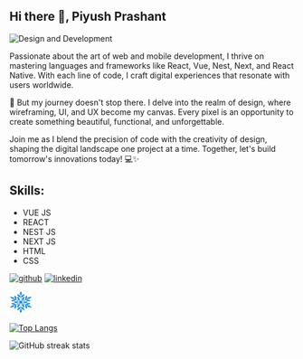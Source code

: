 ## Hi there 👋, Piyush Prashant
![Design and Development](https://media.licdn.com/dms/image/D4D16AQFcJZRW4pGHGQ/profile-displaybackgroundimage-shrink_350_1400/0/1675138296485?e=1719446400&v=beta&t=uJ8b9IIQtv7SjBIhZYQERu6pL5xg-9WOrEyhCcR0kj4)

Passionate about the art of web and mobile development, I thrive on mastering languages and frameworks like React, Vue, Nest, Next, and React Native. With each line of code, I craft digital experiences that resonate with users worldwide.

🎨 But my journey doesn't stop there. I delve into the realm of design, where wireframing, UI, and UX become my canvas. Every pixel is an opportunity to create something beautiful, functional, and unforgettable.

Join me as I blend the precision of code with the creativity of design, shaping the digital landscape one project at a time. Together, let's build tomorrow's innovations today! 💻✨

## Skills:
  - VUE JS 
  - REACT 
  - NEST JS 
  - NEXT JS 
  - HTML 
  - CSS
    
[<img src='https://cdn.jsdelivr.net/npm/simple-icons@3.0.1/icons/github.svg' alt='github' height='40'>](https://github.com/piyushprashant22)  [<img src='https://cdn.jsdelivr.net/npm/simple-icons@3.0.1/icons/linkedin.svg' alt='linkedin' height='40'>](https://www.linkedin.com/in/https://www.linkedin.com/in/piyush-prashant-51b86b151//)  

<a href='https://archiveprogram.github.com/'><img src='https://raw.githubusercontent.com/acervenky/animated-github-badges/master/assets/acbadge.gif' width='40' height='40'></a> 

[![Top Langs](https://github-readme-stats.vercel.app/api/top-langs/?username=piyushprashant22)](https://github.com/anuraghazra/github-readme-stats)


![GitHub streak stats](https://streak-stats.demolab.com/?user=piyushprashant22)  

